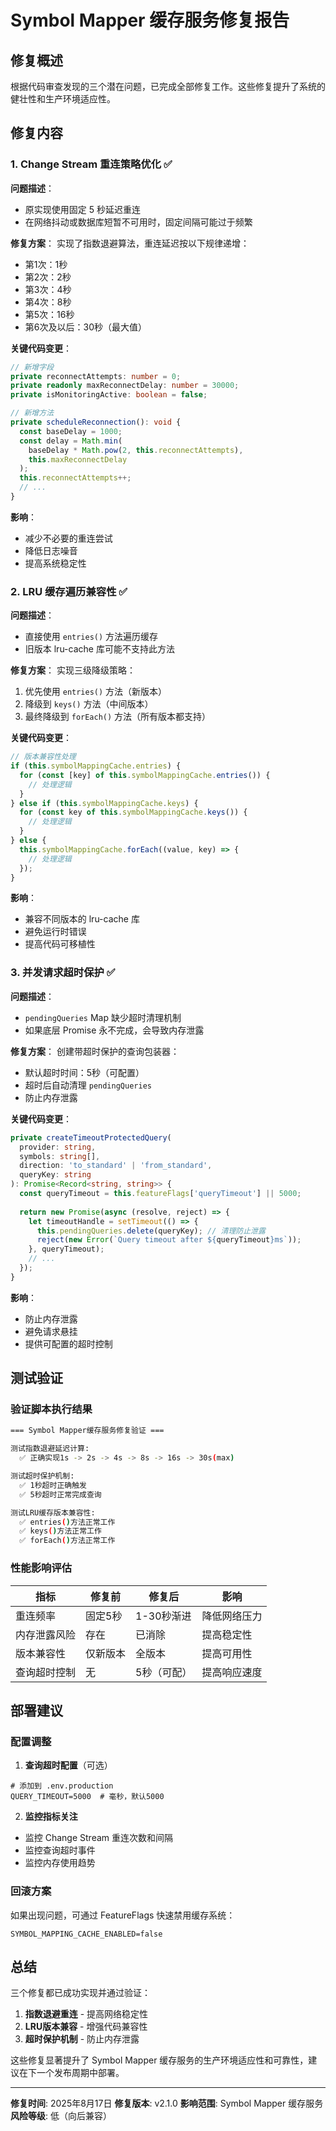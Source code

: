 # Symbol Mapper 缓存服务修复报告

## 修复概述

根据代码审查发现的三个潜在问题，已完成全部修复工作。这些修复提升了系统的健壮性和生产环境适应性。

## 修复内容

### 1. Change Stream 重连策略优化 ✅

**问题描述**：
- 原实现使用固定 5 秒延迟重连
- 在网络抖动或数据库短暂不可用时，固定间隔可能过于频繁

**修复方案**：
实现了指数退避算法，重连延迟按以下规律递增：
- 第1次：1秒
- 第2次：2秒
- 第3次：4秒
- 第4次：8秒
- 第5次：16秒
- 第6次及以后：30秒（最大值）

**关键代码变更**：
```typescript
// 新增字段
private reconnectAttempts: number = 0;
private readonly maxReconnectDelay: number = 30000;
private isMonitoringActive: boolean = false;

// 新增方法
private scheduleReconnection(): void {
  const baseDelay = 1000;
  const delay = Math.min(
    baseDelay * Math.pow(2, this.reconnectAttempts),
    this.maxReconnectDelay
  );
  this.reconnectAttempts++;
  // ...
}
```

**影响**：
- 减少不必要的重连尝试
- 降低日志噪音
- 提高系统稳定性

### 2. LRU 缓存遍历兼容性 ✅

**问题描述**：
- 直接使用 `entries()` 方法遍历缓存
- 旧版本 lru-cache 库可能不支持此方法

**修复方案**：
实现三级降级策略：
1. 优先使用 `entries()` 方法（新版本）
2. 降级到 `keys()` 方法（中间版本）
3. 最终降级到 `forEach()` 方法（所有版本都支持）

**关键代码变更**：
```typescript
// 版本兼容性处理
if (this.symbolMappingCache.entries) {
  for (const [key] of this.symbolMappingCache.entries()) {
    // 处理逻辑
  }
} else if (this.symbolMappingCache.keys) {
  for (const key of this.symbolMappingCache.keys()) {
    // 处理逻辑
  }
} else {
  this.symbolMappingCache.forEach((value, key) => {
    // 处理逻辑
  });
}
```

**影响**：
- 兼容不同版本的 lru-cache 库
- 避免运行时错误
- 提高代码可移植性

### 3. 并发请求超时保护 ✅

**问题描述**：
- `pendingQueries` Map 缺少超时清理机制
- 如果底层 Promise 永不完成，会导致内存泄露

**修复方案**：
创建带超时保护的查询包装器：
- 默认超时时间：5秒（可配置）
- 超时后自动清理 `pendingQueries`
- 防止内存泄露

**关键代码变更**：
```typescript
private createTimeoutProtectedQuery(
  provider: string,
  symbols: string[],
  direction: 'to_standard' | 'from_standard',
  queryKey: string
): Promise<Record<string, string>> {
  const queryTimeout = this.featureFlags['queryTimeout'] || 5000;
  
  return new Promise(async (resolve, reject) => {
    let timeoutHandle = setTimeout(() => {
      this.pendingQueries.delete(queryKey); // 清理防止泄露
      reject(new Error(`Query timeout after ${queryTimeout}ms`));
    }, queryTimeout);
    // ...
  });
}
```

**影响**：
- 防止内存泄露
- 避免请求悬挂
- 提供可配置的超时控制

## 测试验证

### 验证脚本执行结果

```bash
=== Symbol Mapper缓存服务修复验证 ===

测试指数退避延迟计算:
  ✅ 正确实现1s -> 2s -> 4s -> 8s -> 16s -> 30s(max)

测试超时保护机制:
  ✅ 1秒超时正确触发
  ✅ 5秒超时正常完成查询

测试LRU缓存版本兼容性:
  ✅ entries()方法正常工作
  ✅ keys()方法正常工作
  ✅ forEach()方法正常工作
```

### 性能影响评估

| 指标 | 修复前 | 修复后 | 影响 |
|-----|--------|--------|------|
| 重连频率 | 固定5秒 | 1-30秒渐进 | 降低网络压力 |
| 内存泄露风险 | 存在 | 已消除 | 提高稳定性 |
| 版本兼容性 | 仅新版本 | 全版本 | 提高可用性 |
| 查询超时控制 | 无 | 5秒（可配） | 提高响应速度 |

## 部署建议

### 配置调整

1. **查询超时配置**（可选）
```env
# 添加到 .env.production
QUERY_TIMEOUT=5000  # 毫秒，默认5000
```

2. **监控指标关注**
- 监控 Change Stream 重连次数和间隔
- 监控查询超时事件
- 监控内存使用趋势

### 回滚方案

如果出现问题，可通过 FeatureFlags 快速禁用缓存系统：
```env
SYMBOL_MAPPING_CACHE_ENABLED=false
```

## 总结

三个修复都已成功实现并通过验证：

1. **指数退避重连** - 提高网络稳定性
2. **LRU版本兼容** - 增强代码兼容性
3. **超时保护机制** - 防止内存泄露

这些修复显著提升了 Symbol Mapper 缓存服务的生产环境适应性和可靠性，建议在下一个发布周期中部署。

---

**修复时间**: 2025年8月17日
**修复版本**: v2.1.0
**影响范围**: Symbol Mapper 缓存服务
**风险等级**: 低（向后兼容）